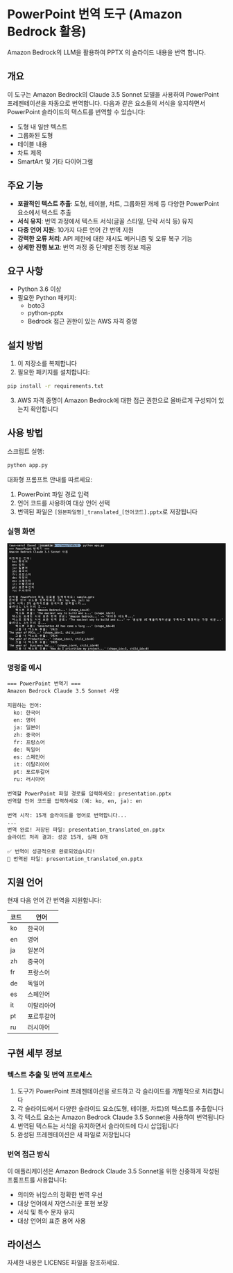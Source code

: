 # PowerPoint 번역 도구 (Amazon Bedrock 활용)

Amazon Bedrock의 LLM을 활용하여 PPTX 의 슬라이드 내용을 번역 합니다.

## 개요

이 도구는 Amazon Bedrock의 Claude 3.5 Sonnet 모델을 사용하여 PowerPoint 프레젠테이션을 자동으로 번역합니다. 다음과 같은 요소들의 서식을 유지하면서 PowerPoint 슬라이드의 텍스트를 번역할 수 있습니다:
- 도형 내 일반 텍스트
- 그룹화된 도형
- 테이블 내용
- 차트 제목
- SmartArt 및 기타 다이어그램

## 주요 기능

- **포괄적인 텍스트 추출**: 도형, 테이블, 차트, 그룹화된 개체 등 다양한 PowerPoint 요소에서 텍스트 추출
- **서식 유지**: 번역 과정에서 텍스트 서식(글꼴 스타일, 단락 서식 등) 유지
- **다중 언어 지원**: 10가지 다른 언어 간 번역 지원
- **강력한 오류 처리**: API 제한에 대한 재시도 메커니즘 및 오류 복구 기능
- **상세한 진행 보고**: 번역 과정 중 단계별 진행 정보 제공

## 요구 사항

- Python 3.6 이상
- 필요한 Python 패키지:
  - boto3
  - python-pptx
  - Bedrock 접근 권한이 있는 AWS 자격 증명

## 설치 방법

1. 이 저장소를 복제합니다
2. 필요한 패키지를 설치합니다:

```bash
pip install -r requirements.txt
```

3. AWS 자격 증명이 Amazon Bedrock에 대한 접근 권한으로 올바르게 구성되어 있는지 확인합니다

## 사용 방법

스크립트 실행:

```bash
python app.py
```

대화형 프롬프트 안내를 따르세요:
1. PowerPoint 파일 경로 입력
2. 언어 코드를 사용하여 대상 언어 선택
3. 번역된 파일은 `[원본파일명]_translated_[언어코드].pptx`로 저장됩니다

### 실행 화면

![PowerPoint 번역 도구 실행 화면](img/screenshot-01.png)

### 명령줄 예시

```
=== PowerPoint 번역기 ===
Amazon Bedrock Claude 3.5 Sonnet 사용

지원하는 언어:
  ko: 한국어
  en: 영어
  ja: 일본어
  zh: 중국어
  fr: 프랑스어
  de: 독일어
  es: 스페인어
  it: 이탈리아어
  pt: 포르투갈어
  ru: 러시아어

번역할 PowerPoint 파일 경로를 입력하세요: presentation.pptx
번역할 언어 코드를 입력하세요 (예: ko, en, ja): en

번역 시작: 15개 슬라이드를 영어로 번역합니다...
...
번역 완료! 저장된 파일: presentation_translated_en.pptx
슬라이드 처리 결과: 성공 15개, 실패 0개

✅ 번역이 성공적으로 완료되었습니다!
📁 번역된 파일: presentation_translated_en.pptx
```

## 지원 언어

현재 다음 언어 간 번역을 지원합니다:

| 코드 | 언어 |
|------|----------|
| ko | 한국어 |
| en | 영어 |
| ja | 일본어 |
| zh | 중국어 |
| fr | 프랑스어 |
| de | 독일어 |
| es | 스페인어 |
| it | 이탈리아어 |
| pt | 포르투갈어 |
| ru | 러시아어 |

## 구현 세부 정보

### 텍스트 추출 및 번역 프로세스

1. 도구가 PowerPoint 프레젠테이션을 로드하고 각 슬라이드를 개별적으로 처리합니다
2. 각 슬라이드에서 다양한 슬라이드 요소(도형, 테이블, 차트)의 텍스트를 추출합니다
3. 각 텍스트 요소는 Amazon Bedrock Claude 3.5 Sonnet을 사용하여 번역됩니다
4. 번역된 텍스트는 서식을 유지하면서 슬라이드에 다시 삽입됩니다
5. 완성된 프레젠테이션은 새 파일로 저장됩니다

### 번역 접근 방식

이 애플리케이션은 Amazon Bedrock Claude 3.5 Sonnet을 위한 신중하게 작성된 프롬프트를 사용합니다:
- 의미와 뉘앙스의 정확한 번역 우선
- 대상 언어에서 자연스러운 표현 보장
- 서식 및 특수 문자 유지
- 대상 언어의 표준 용어 사용

## 라이선스

자세한 내용은 LICENSE 파일을 참조하세요.
